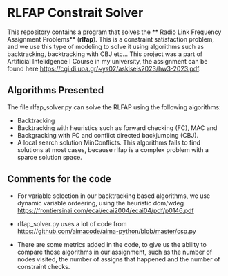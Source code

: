 # RLFAP Constrait Solver

This repository contains a program that solves the ** Radio Link Frequency Assignment Problems** (**rlfap**). This is a constraint satisfaction problem,
and we use this type of modeling to solve it using algorithms such as backtracking, backtracking with CBJ etc... 
This project was a part of Artificial Intelidgence I Course in my university, the assignment can be found here https://cgi.di.uoa.gr/~ys02/askiseis2023/hw3-2023.pdf.

## Algorithms Presented

The file rlfap_solver.py can solve the RLFAP using the following algorithms:

- Backtracking
- Backtracking with heuristics such as forward checking (FC), MAC and
- Backgracking with FC and conflict directed backjumping (CBJ).
- A local search solution MinConflicts. This algorithms fails to find solutions at most cases, because
  rlfap is a complex problem with a sparce solution space.


## Comments for the code

- For variable selection in our backtracking based algorithms, we use dynamic variable ordeering, using the
  heuristic dom/wdeg https://frontiersinai.com/ecai/ecai2004/ecai04/pdf/p0146.pdf

- rlfap_solver.py uses a lot of code from https://github.com/aimacode/aima-python/blob/master/csp.py
 
- There are some metrics added in the code, to give us the ability to compare those algorithms in our
  assignment, such as the number of nodes visited, the number of assigns that happened and the number of
  constraint checks.

  
